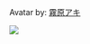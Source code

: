 Avatar by: [霧原アキ](https://x.com/kiriharaaki1019)

![](https://github-readme-stats.vercel.app/api/wakatime?username=Huliiiiii&layout=compact&hide_border=true)
